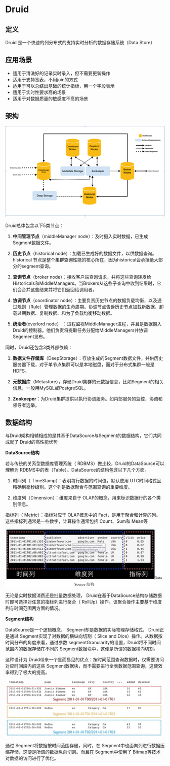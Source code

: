 # Druid

## 定义

Druid 是一个快速的列分布式的支持实时分析的数据存储系统（Data Store）

## 应用场景

- 适用于清洗好的记录实时录入，但不需要更新操作
- 适用于支持宽表，不用join的方式
- 适用于可以总结出基础的统计指标，用一个字段表示
- 适用于实时性要求高的场景
- 适用于对数据质量的敏感度不高的场景

## 架构

![](./doc/01.png)

Druid总体包含以下5类节点：

1. **中间管理节点**（middleManager node）：及时摄入实时数据，已生成Segment数据文件。

2. **历史节点**（historical node）：加载已生成好的数据文件，以供数据查询。historical 节点是整个集群查询性能的核心所在，因为historical会承担绝大部分的segment查询。

3. **查询节点**（broker node）：接收客户端查询请求，并将这些查询转发给Historicals和MiddleManagers。当Brokers从这些子查询中收到结果时，它们会合并这些结果并将它们返回给调用者。

4. **协调节点**（coordinator node）：主要负责历史节点的数据负载均衡，以及通过规则（Rule）管理数据的生命周期。协调节点告诉历史节点加载新数据、卸载过期数据、复制数据、和为了负载均衡移动数据。

5. **统治者**(overlord node） ：进程监视MiddleManager进程，并且是数据摄入Druid的控制器。他们负责将提取任务分配给MiddleManagers并协调Segement发布。

同时，Druid还包含3类外部依赖：

1. **数据文件存储库**（DeepStorage）：存放生成的Segment数据文件，并供历史服务器下载，对于单节点集群可以是本地磁盘，而对于分布式集群一般是HDFS。 

2. **元数据库**（Metastore），存储Druid集群的元数据信息，比如Segment的相关信息，一般用MySQL或PostgreSQL。

3. **Zookeeper**：为Druid集群提供以执行协调服务。如内部服务的监控，协调和领导者选举。

## 数据结构

与Druid架构相辅相成的是其基于DataSource与Segment的数据结构，它们共同成就了 Druid的高性能优势

**DataSource结构**

若与传统的关系型数据库管理系统（ RDBMS）做比较，Druid的DataSource可以理解为 RDBMS中的表（Table）。DataSource的结构包含以下几个方面。

1. 时间列（ TimeStamp）：表明每行数据的时间值，默认使用 UTC时间格式且精确到毫秒级别。这个列是数据聚合与范围查询的重要维度。

2. 维度列（Dimension）：维度来自于 OLAP的概念，用来标识数据行的各个类别信息。

指标列（ Metric）：指标对应于 OLAP概念中的 Fact，是用于聚合和计算的列。这些指标列通常是一些数字，计算操作通常包括 Count、Sum和 Mean等

![](./doc/02.png)

无论是实时数据消费还是批量数据处理， Druid在基于DataSource结构存储数据时即可选择对任意的指标列进行聚合（ RollUp）操作。该聚合操作主要基于维度列与时间范围两方面的情况。

**Segment结构**

DataSource是一个逻辑概念， Segment却是数据的实际物理存储格式， Druid正是通过 Segment实现了对数据的横纵向切割（ Slice and Dice）操作。从数据按时间分布的角度来看，通过参数 segmentGranularity的设置，Druid将不同时间范围内的数据存储在不同的 Segment数据块中，这便是所谓的数据横向切割。

这种设计为 Druid带来一个显而易见的优点：按时间范围查询数据时，仅需要访问对应时间段内的这些 Segment数据块，而不需要进行全表数据范围查询，这使效率得到了极大的提高。

![](./doc/03.png)

通过 Segment将数据按时间范围存储，同时，在 Segment中也面向列进行数据压缩存储，这便是所谓的数据纵向切割。而且在 Segment中使用了 Bitmap等技术对数据的访问进行了优化。